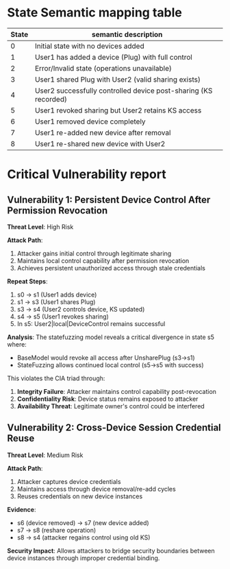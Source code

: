 

# State Semantic mapping table
State | semantic description
-----|---------
0 | Initial state with no devices added
1 | User1 has added a device (Plug) with full control
2 | Error/Invalid state (operations unavailable)
3 | User1 shared Plug with User2 (valid sharing exists)
4 | User2 successfully controlled device post-sharing (KS recorded)
5 | User1 revoked sharing but User2 retains KS access
6 | User1 removed device completely
7 | User1 re-added new device after removal
8 | User1 re-shared new device with User2

# Critical Vulnerability report
## Vulnerability 1: Persistent Device Control After Permission Revocation
**Threat Level**: High Risk

**Attack Path**:
1. Attacker gains initial control through legitimate sharing
2. Maintains local control capability after permission revocation
3. Achieves persistent unauthorized access through stale credentials

**Repeat Steps**:
1. s0 → s1 (User1 adds device)
2. s1 → s3 (User1 shares Plug)
3. s3 → s4 (User2 controls device, KS updated)
4. s4 → s5 (User1 revokes sharing)
5. In s5: User2|local|DeviceControl remains successful

**Analysis**:
The statefuzzing model reveals a critical divergence in state s5 where:
- BaseModel would revoke all access after UnsharePlug (s3→s1)
- StateFuzzing allows continued local control (s5→s5 with success)

This violates the CIA triad through:
1. **Integrity Failure**: Attacker maintains control capability post-revocation
2. **Confidentiality Risk**: Device status remains exposed to attacker
3. **Availability Threat**: Legitimate owner's control could be interfered

## Vulnerability 2: Cross-Device Session Credential Reuse
**Threat Level**: Medium Risk

**Attack Path**:
1. Attacker captures device credentials
2. Maintains access through device removal/re-add cycles
3. Reuses credentials on new device instances

**Evidence**:
- s6 (device removed) → s7 (new device added)
- s7 → s8 (reshare operation)
- s8 → s4 (attacker regains control using old KS)

**Security Impact**:
Allows attackers to bridge security boundaries between device instances through improper credential binding.